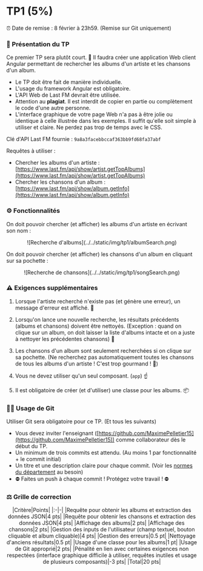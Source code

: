 # TP1 (5%)

⏰ Date de remise : 8 février à 23h59. (Remise sur Git uniquement)

### 📜 Présentation du TP

Ce premier TP sera plutôt court. 🤏 Il faudra créer une application Web client Angular permettant de
rechercher les albums d'un artiste et les chansons d'un album.

* Le TP doit être fait de manière individuelle.
* L'usage du framework Angular est obligatoire.
* L'API Web de Last FM devrait être utilisée.
* Attention au **plagiat**. Il est interdit de copier en partie ou complètement le code d'une autre personne.
* L'interface graphique de votre page Web n'a pas à être jolie ou identique à celle illustrée dans les exemples.
Il suffit qu'elle soit simple à utiliser et claire. Ne perdez pas trop de temps avec le CSS.

Clé d'API Last FM fournie : `9a8a3facebbccaf363bb9fd68fa37abf`

Requêtes à utiliser :

* Chercher les albums d'un artiste : [https://www.last.fm/api/show/artist.getTopAlbums](https://www.last.fm/api/show/artist.getTopAlbums)
* Chercher les chansons d'un album : [https://www.last.fm/api/show/album.getInfo](https://www.last.fm/api/show/album.getInfo)

### ⚙ Fonctionnalités

On doit pouvoir chercher (et afficher) les albums d'un artiste en écrivant son nom :

<center>![Recherche d'albums](../../static/img/tp1/albumSearch.png)</center>

On doit pouvoir chercher (et afficher) les chansons d'un album en cliquant sur sa pochette :

<center>![Recherche de chansons](../../static/img/tp1/songSearch.png)</center>

### ⚠ Exigences supplémentaires

1. Lorsque l'artiste recherché n'existe pas (et génère une erreur), un message d'erreur est affiché. 🐞

2. Lorsqu'on lance une nouvelle recherche, les résultats précédents (albums et chansons) doivent être nettoyés. (Exception :
quand on clique sur un album, on doit laisser la liste d'albums intacte et on a juste à nettoyer les précédentes chansons) 🧹

3. Les chansons d'un album sont seulement recherchées si on clique sur sa pochette. (Ne recherchez pas automatiquement toutes
les chansons de tous les albums d'un artiste ! C'est trop gourmand ! 🍗)

4. Vous ne devez utiliser qu'un seul composant. (`app`) ☝

5. Il est obligatoire de créer (et d'utiliser) une classe pour les albums. 📦

### 🔱🦑 Usage de Git

Utiliser Git sera obligatoire pour ce TP. (Et tous les suivants)

* Vous devez inviter l'enseignant ([https://github.com/MaximePelletier15](https://github.com/MaximePelletier15)) comme collaborateur dès le début du TP.
* Un minimum de trois commits est attendu. (Au moins 1 par fonctionnalité + le commit initial)
* Un titre et une description claire pour chaque commit. (Voir les [normes du département](https://info.cegepmontpetit.ca/git) au besoin)
* ⛔ Faites un push à chaque commit ! Protégez votre travail ! ⛔

### ⚖ Grille de correction

<center>
|Critère|Points|
|:-|-|
|Requête pour obtenir les albums et extraction des données JSON|4 pts|
|Requête pour obtenir les chansons et extraction des données JSON|4 pts|
|Affichage des albums|2 pts|
|Affichage des chansons|2 pts|
|Gestion des inputs de l'utilisateur (champ textuel, bouton cliquable et album cliquable)|4 pts|
|Gestion des erreurs|0.5 pt|
|Nettoyage d'anciens résultats|0.5 pt|
|Usage d'une classe pour les albums|1 pt|
|Usage de Git approprié|2 pts|
|Pénalité en lien avec certaines exigences non respectées (interface graphique difficile à utiliser, requêtes inutiles et usage de plusieurs composants)|-3 pts|
|Total|20 pts|
</center>